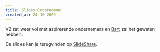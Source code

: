 ```yaml
---
title: Slides Ondernemen
created_at: 24-10-2009
---
```


V2 zat weer vol met aspirerende ondernemers en [Bart](https://netlash.com) zal het geweten hebben.

De slides kan je terugvinden op [SlideShare](https://www.slideshare.net/netlash/10-tips-for-starting-entrepreneurs-presentation).
